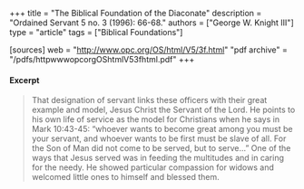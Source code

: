 +++
title = "The Biblical Foundation of the Diaconate"
description = "Ordained Servant 5 no. 3 (1996): 66-68."
authors = ["George W. Knight III"]
type = "article"
tags = ["Biblical Foundations"]

[sources]
web = "http://www.opc.org/OS/html/V5/3f.html"
"pdf archive" = "/pdfs/httpwwwopcorgOShtmlV53fhtml.pdf"
+++

#### Excerpt

> That designation of servant links these officers with their great example and model, Jesus Christ the Servant of the Lord. He points to his own life of service as the model for Christians when he says in Mark 10:43-45: “whoever wants to become great among you must be your servant, and whoever wants to be first must be slave of all. For the Son of Man did not come to be served, but to serve...” One of the ways that Jesus served was in feeding the multitudes and in caring for the needy. He showed particular compassion for widows and welcomed little ones to himself and blessed them.